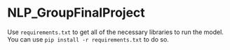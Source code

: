# NLP_GroupFinalProject

Use `requirements.txt` to get all of the necessary libraries to run the model. You can use `pip install -r requirements.txt` to do so.
